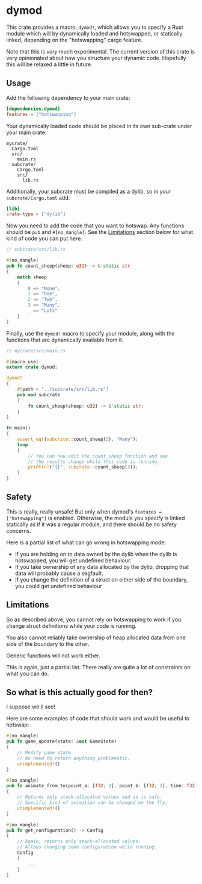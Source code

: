 # dymod

This crate provides a macro, `dymod!`, which allows you to specify a Rust module which will by dynamically loaded and hotswapped, or  statically linked, depending on the "hotswapping" cargo feature.

Note that this is _very_ much experimental. The current version of this crate is very opinionated about how you structure your dynamic code. Hopefully this will be relaxed a little in future.


## Usage

Add the following dependency to your main crate:

```toml
[dependencies.dymod]
features = ["hotswapping"]
```

Your dynamically loaded code should be placed in its own sub-crate under your main crate:

```
mycrate/
  Cargo.toml
  src/
    main.rs
  subcrate/
    Cargo.toml
    src/
      lib.rs
```

Additionally, your subcrate must be compiled as a dylib, so in your `subcrate/Cargo.toml` add:

```toml
[lib]
crate-type = ["dylib"]
```

Now you need to add the code that you want to hotswap. Any functions should be `pub` and `#[no_mangle]`. See the [Limitations]("#limitations") section below for what kind of code you can put here.

```rust
// subcrate/src/lib.rs

#[no_mangle]
pub fn count_sheep(sheep: u32) -> &'static str
{
    match sheep
    {
        0 => "None",
        1 => "One",
        2 => "Two",
        3 => "Many",
        _ => "Lots"
    }
}
```

Finally, use the `dymod!` macro to specify your module, along with the functions that are dynamically available from it.

```rust
// mycrate/src/main.rs

#[macro_use]
extern crate dymod;

dymod!
{
    #[path = "../subcrate/src/lib.rs"]
    pub mod subcrate
    {
        fn count_sheep(sheep: u32) -> &'static str;
    }
}

fn main()
{
    assert_eq!(subcrate::count_sheep(3), "Many");
    loop
    {
        // You can now edit the count_sheep function and see
        // the results change while this code is running.
        println!("{}", subcrate::count_sheep(3));
    }
}
```

## Safety

This is really, really unsafe! But only when dymod's `features = ["hotswapping"]` is enabled. Otherwise, the module you specify is linked statically as if it was a regular module, and there should be no safety concerns.

Here is a partial list of what can go wrong in hotswapping mode:

-   If you are holding on to data owned by the dylib when the dylib is hotswapped, you will get undefined behaviour.
-   If you take ownership of any data allocated by the dylib, dropping that data will probably cause a segfault.
-   If you change the definition of a struct on either side of the boundary, you could get undefined behaviour


## Limitations

So as described above, you cannot rely on hotswapping to work if you change struct definitions while your code is running.

You also cannot reliably take ownership of heap allocated data from one side of the boundary to the other.

Generic functions will not work either.

This is again, just a partial list. There really are quite a lot of constraints on what you can do.


## So what is this actually good for then?

I suppose we'll see!

Here are some examples of code that should work and would be useful to hotswap:

```rust
#[no_mangle]
pub fn game_update(state: &mut GameState)
{
    // Modify game state.
    // No need to return anything problematic.
    unimplemented!()
}

#[no_mangle]
pub fn animate_from_to(point_a: [f32; 2], point_b: [f32; 2], time: f32) -> [f32; 2]
{
    // Returns only stack-allocated values and so is safe.
    // Specific kind of animation can be changed on the fly.
    unimplemented!()
}

#[no_mangle]
pub fn get_configuration() -> Config
{
    // Again, returns only stack-allocated values.
    // Allows changing some configuration while running.
    Config
    {
        ...
    }
}
```

